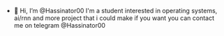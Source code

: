 - 👋 Hi, I’m @Hassinator00
I'm a student interested in operating systems, ai/rnn and more project that i could make
if you want you can contact me on telegram @Hassinator00
<!---
Hassinator00/Hassinator00 is a ✨ special ✨ repository because its `README.md` (this file) appears on your GitHub profile.
You can click the Preview link to take a look at your changes.
--->
